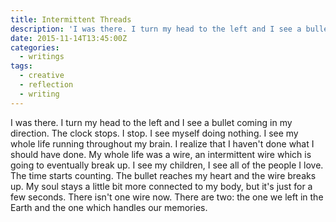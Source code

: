 ```yaml
---
title: Intermittent Threads
description: 'I was there. I turn my head to the left and I see a bullet coming in my direction. The clock stops. I stop. I see myself doing nothing. '
date: 2015-11-14T13:45:00Z
categories:
  - writings
tags:
  - creative
  - reflection
  - writing
---
```


I was there. I turn my head to the left and I see a bullet coming in my direction. The clock stops. I stop. I see myself doing nothing. I see my whole life running throughout my brain. I realize that I haven't done what I should have done. My whole life was a wire, an intermittent wire which is going to eventually break up. I see my children, I see all of the people I love. The time starts counting. The bullet reaches my heart and the wire breaks up. My soul stays a little bit more connected to my body, but it's just for a few seconds. There isn't one wire now. There are two: the one we left in the Earth and the one which handles our memories.
